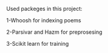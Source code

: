 

Used packeges in this project:
    
   1-Whoosh for indexing poems
   
   2-Parsivar and Hazm for preprosesing
   
   3-Scikit learn for training 
